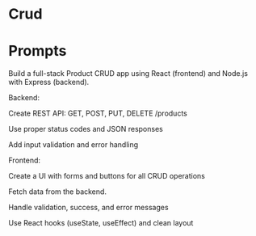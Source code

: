 # Crud

# Prompts

Build a full-stack Product CRUD app using React (frontend) and Node.js with Express (backend).

Backend:

Create REST API: GET, POST, PUT, DELETE /products

Use proper status codes and JSON responses

Add input validation and error handling

Frontend:

Create a UI with forms and buttons for all CRUD operations

Fetch data from the backend.

Handle validation, success, and error messages

Use React hooks (useState, useEffect) and clean layout
